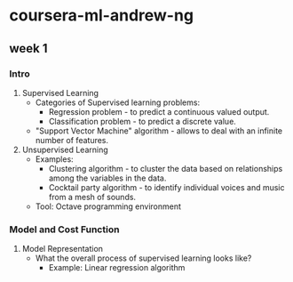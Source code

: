 # coursera-ml-andrew-ng

## week 1

### Intro

1. Supervised Learning
    - Categories of Supervised learning problems:
        - Regression problem - to predict a continuous valued output.
        - Classification problem - to predict a discrete value.
    - "Support Vector Machine" algorithm - allows to deal with an infinite number of features.
1. Unsupervised Learning
    - Examples:
        - Clustering algorithm - to cluster the data based on relationships among the variables in the data.
        - Cocktail party algorithm - to identify individual voices and music from a mesh of sounds.
    - Tool: Octave programming environment

### Model and Cost Function

1. Model Representation
    - What the overall process of supervised learning looks like?
        - Example: Linear regression algorithm

